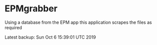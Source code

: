 # EPMgrabber
Using a database from the EPM app this application scrapes the files as required


Latest backup: Sun Oct 6 15:39:01 UTC 2019
